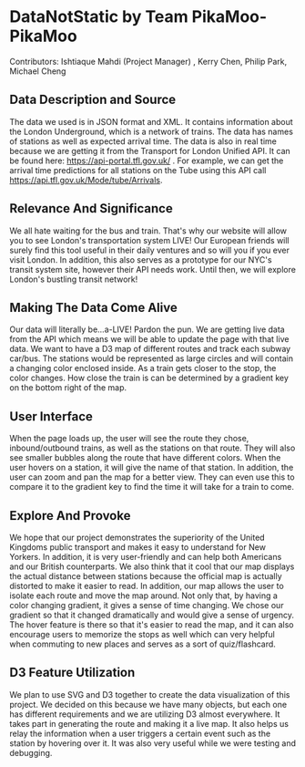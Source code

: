  # DataNotStatic by Team PikaMoo-PikaMoo

Contributors: Ishtiaque Mahdi (Project Manager) , Kerry Chen, Philip Park, Michael Cheng

## Data Description and Source

  The data we used is in JSON format and XML. It contains information about the London Underground, which is a network of trains. The data has names of stations as well as expected arrival time. The data is also in real time because we are getting it from the Transport for London Unified API. It can be found here: https://api-portal.tfl.gov.uk/ . For example, we can get the arrival time predictions for all stations on the Tube using this API call https://api.tfl.gov.uk/Mode/tube/Arrivals.

## Relevance And Significance  

  We all hate waiting for the bus and train. That's why our website will allow you to see London's transportation system LIVE! Our European friends will surely find this tool useful in their daily ventures and so will you if you ever visit London. In addition, this also serves as a prototype for our NYC's transit system site, however their API needs work. Until then, we will explore London's bustling transit network!

## Making The Data Come Alive  

  Our data will literally be...a-LIVE! Pardon the pun. We are getting live data from the API which means we will be able to update the page with that live data. We want to have a D3 map of different routes and track each subway car/bus. The stations would be represented as large circles and will contain a changing color enclosed inside. As a train gets closer to the stop, the color changes. How close the train is can be determined by a gradient key on the bottom right of the map.

## User Interface

  When the page loads up, the user will see the route they chose, inbound/outbound trains, as well as the stations on that route. They will also see smaller bubbles along the route that have different colors. When the user hovers on a station, it will give the name of that station. In addition, the user can zoom and pan the map for a better view. They can even use this to compare it to the gradient key to find the time it will take for a train to come.

## Explore And Provoke

  We hope that our project demonstrates the superiority of the United Kingdoms public transport and makes it easy to understand for New Yorkers. In addition, it is very user-friendly and can help both Americans and our British counterparts. We also think that it cool that our map displays the actual distance between stations because the official map is actually distorted to make it easier to read. In addition, our map allows the user to isolate each route and move the map around. Not only that, by having a color changing gradient, it gives a sense of time changing. We chose our gradient so that it changed dramatically and would give a sense of urgency. The hover feature is there so that it's easier to read the map, and it can also encourage users to memorize the stops as well which can very helpful when commuting to new places and serves as a sort of quiz/flashcard.

## D3 Feature Utilization  

  We plan to use SVG and D3 together to create the data visualization of this project. We decided on this because we have many objects, but each one has different requirements and we are utilizing D3 almost everywhere. It takes part in generating the route and making it a live map. It also helps us relay the information when a user triggers a certain event such as the station by hovering over it. It was also very useful while we were testing and debugging. 
